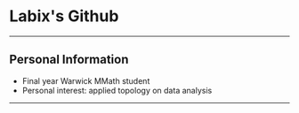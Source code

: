 # Labix's Github

---

## Personal Information

- Final year Warwick MMath student
- Personal interest: applied topology on data analysis

---
